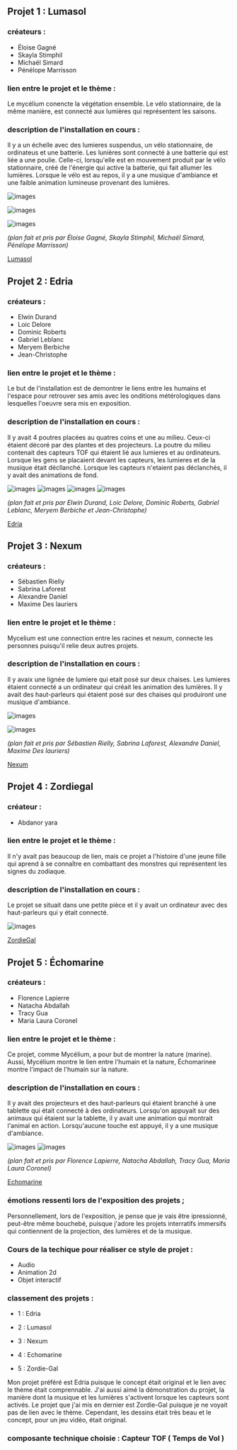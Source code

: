 ## Projet 1 : Lumasol 

### créateurs : 
* Éloise Gagné
* Skayla Stimphil
* Michaël Simard 
* Pénélope Marrisson

### lien entre le projet et le thème :
Le mycélium conencte la végétation ensemble. Le vélo stationnaire, de la même manière, est connecté aux lumières qui représentent les saisons.

### description de l'installation en cours :
Il y a un échelle avec des lumieres suspendus, un vélo stationnaire, de ordinateus et une batterie. Les lunières sont connecté à une batterie qui est liée a une poulie. Celle-ci, lorsqu'elle est en mouvement produit par le vélo stationnaire, créé de l'énergie qui active la batterie, qui fait allumer les lumières. Lorsque le vélo est au repos, il y a une musique d'ambiance et une faible animation lumineuse provenant des lumières.

![images](media/Mycelium_Lumasol_Installation.jpg)


![images](media/Mycelium_Lumasol_Plan_Repos.png)


![images](media/Mycelium_Lumasol_Plan_Active.png)



*(plan fait et pris par Éloise Gagné, Skayla Stimphil, Michaël Simard, Pénélope Marrisson)*

[Lumasol](https://tim-montmorency.com/2023/projets/LumaSol/docs/web/index.html)


## Projet 2 : Edria 

### créateurs :
* Elwin Durand
* Loic Delore
* Dominic Roberts
* Gabriel Leblanc
* Meryem Berbiche
* Jean-Christophe

### lien entre le projet et le thème :
Le but de l'installation est de demontrer le liens entre les humains et l'espace pour retrouver ses amis avec les onditions métérologiques dans lesquelles l'oeuvre sera mis en exposition.

### description de l'installation en cours :
Il y avait 4 poutres placées au quatres coins et une au milieu. Ceux-ci étaient décoré par des plantes et des projecteurs. La poutre du milieu contenait des capteurs TOF qui étaient lié aux lumieres et au ordinateurs. Lorsque les gens se placaient devant les capteurs, les lumieres et de la musique était décllanché. Lorsque les capteurs n'etaient pas déclanchés, il y avait des animations de fond.

![images](media/Mycelium_Edria_Installation.jpg)
![images](media/Mycelium_Edria_Plan_Derriere_1.png)
![images](media/Mycelium_Edria_Plan_Derriere_2.png)
![images](media/Mycelium_Edria_Plan_Devant.png)


*(plan fait et pris par Elwin Durand, Loic Delore, Dominic Roberts, Gabriel Leblanc, Meryem Berbiche et Jean-Christophe)*

[Edria](https://tim-montmorency.com/2023/projets/EDRIA/docs/web/index.html)


 ## Projet 3 : Nexum 
 
 ### créateurs :
 * Sébastien Rielly
 * Sabrina Laforest
 * Alexandre Daniel
 * Maxime Des lauriers

 ### lien entre le projet et le thème :
 Mycelium est une connection entre les racines et nexum, connecte les personnes puisqu'il relie deux autres projets.
 
 ### description de l'installation en cours : 
 Il y avaix une lignée de lumiere qui etait  posé sur deux chaises. Les lumieres étaient connecté a un ordinateur qui créait les animation des lumières.  Il y avait    des haut-parleurs qui étaient posé sur des chaises qui produiront une musique d'ambiance.
 
![images](media/Mycelium_Nexum_Installation.jpg)


![images](media/Mycelium_Nexum_Plan.png)

*(plan fait et pris par Sébastien Rielly, Sabrina Laforest, Alexandre Daniel, Maxime Des lauriers)*

[Nexum](https://tim-montmorency.com/2023/projets/Boucler-la-boucle/docs/web/index.html)


## Projet 4 : Zordiegal

### créateur :
* Abdanor yara

### lien entre le projet et le thème :
Il n'y avait pas beaucoup de lien, mais ce projet a l'histoire d'une jeune fille qui aprend à se connaître en combattant des monstres qui représentent les signes du zodiaque.

### description de l'installation en cours :
Le projet se situait dans une petite pièce et il y avait un ordinateur avec des haut-parleurs qui y était connecté.

![images](media/Mycelium_Zordie-Gal_Installation.jpg)

[ZordieGal](https://tim-montmorency.com/2023/projets/Zodie-Gal/docs/web/index.html)



## Projet 5 : Échomarine

### créateurs :
* Florence Lapierre
* Natacha Abdallah
* Tracy Gua
* Maria Laura Coronel

### lien entre le projet et le thème :
Ce projet, comme Mycélium, a pour but de montrer la nature (marine). Aussi, Mycélium montre le lien entre l'humain et la nature, Échomarinee montre l'impact de l'humain sur la nature.

### description de l'installation en cours :
Il y avait des projecteurs et des haut-parleurs qui étaient branché à une tablette qui était connecté à des ordinateurs. Lorsqu'on appuyait sur des animaux qui étaient sur la tablette, il y avait une animation qui montrait l'animal en action. Lorsqu'aucune touche est appuyé, il y a une musique d'ambiance.

![images](media/Mycelium_Echomarine_Installation.jpg)
![images](media/Mycelium_Echomarine_Plan.png)


*(plan fait et pris par  Florence Lapierre, Natacha Abdallah, Tracy Gua, Maria Laura Coronel)*

[Echomarine](https://tim-montmorency.com/2023/projets/Echomarine/docs/web/index.html)


### émotions ressenti lors de l'exposition des projets ;
Personnellement, lors de l'exposition, je pense que je vais être ipressionné, peut-être même bouchebé, puisque j'adore les projets interratifs immersifs qui contiennent de la projection, des lumières et de la musique.


### Cours de la techique pour réaliser ce style de projet :
* Audio
* Animation 2d
* Objet interactif

### classement des projets :
* 1 :  Edria
 
* 2 : Lumasol

* 3 : Nexum

* 4 : Echomarine

* 5 : Zordie-Gal 

Mon projet préféré est Edria puisque le concept était original et le lien avec le thème était comprennable. J'ai aussi aimé la démonstration du projet, la manière dont la musique et les lumières s'activent lorsque les capteurs sont activés. Le projet que j'ai mis en dernier est Zordie-Gal puisque je ne voyait pas de lien avec le thème. Cependant, les dessins était très beau et le concept, pour un jeu vidéo, était original.

### composante technique choisie : Capteur TOF ( Temps de Vol ) 
